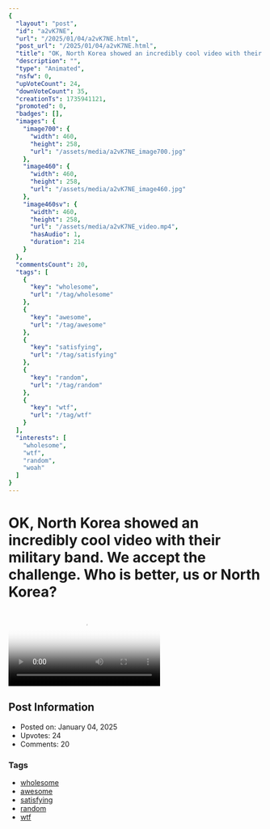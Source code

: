```yaml
---
{
  "layout": "post",
  "id": "a2vK7NE",
  "url": "/2025/01/04/a2vK7NE.html",
  "post_url": "/2025/01/04/a2vK7NE.html",
  "title": "OK, North Korea showed an incredibly cool video with their military band. We accept the challenge. Who is better, us or North Korea?",
  "description": "",
  "type": "Animated",
  "nsfw": 0,
  "upVoteCount": 24,
  "downVoteCount": 35,
  "creationTs": 1735941121,
  "promoted": 0,
  "badges": [],
  "images": {
    "image700": {
      "width": 460,
      "height": 258,
      "url": "/assets/media/a2vK7NE_image700.jpg"
    },
    "image460": {
      "width": 460,
      "height": 258,
      "url": "/assets/media/a2vK7NE_image460.jpg"
    },
    "image460sv": {
      "width": 460,
      "height": 258,
      "url": "/assets/media/a2vK7NE_video.mp4",
      "hasAudio": 1,
      "duration": 214
    }
  },
  "commentsCount": 20,
  "tags": [
    {
      "key": "wholesome",
      "url": "/tag/wholesome"
    },
    {
      "key": "awesome",
      "url": "/tag/awesome"
    },
    {
      "key": "satisfying",
      "url": "/tag/satisfying"
    },
    {
      "key": "random",
      "url": "/tag/random"
    },
    {
      "key": "wtf",
      "url": "/tag/wtf"
    }
  ],
  "interests": [
    "wholesome",
    "wtf",
    "random",
    "woah"
  ]
}
---
```


# OK, North Korea showed an incredibly cool video with their military band. We accept the challenge. Who is better, us or North Korea?

<video controls playsinline loop poster="/assets/media/a2vK7NE_image460.jpg">
  <source src="/assets/media/a2vK7NE_video.mp4" type="video/mp4">
  Your browser does not support the video tag.
</video>

## Post Information

- Posted on: January 04, 2025
- Upvotes: 24
- Comments: 20

### Tags

- [wholesome](/tag/wholesome)
- [awesome](/tag/awesome)
- [satisfying](/tag/satisfying)
- [random](/tag/random)
- [wtf](/tag/wtf)
